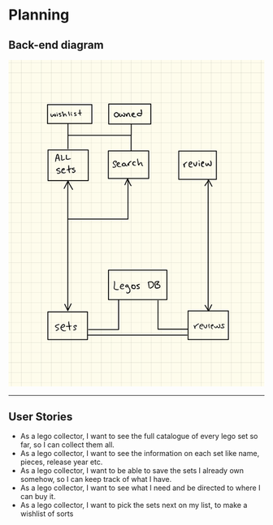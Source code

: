 # Planning

## Back-end diagram

![Diagram](./IMG_0147.PNG)

---

## User Stories

- As a lego collector, I want to see the full catalogue of every lego set so far, so I can collect them all.
- As a lego collector, I want to see the information on each set like name, pieces, release year etc.
- As a lego collector, I want to be able to save the sets I already own somehow, so I can keep track of what I have.
- As a lego collector, I want to see what I need and be directed to where I can buy it.
- As a lego collector, I want to pick the sets next on my list, to make a wishlist of sorts
